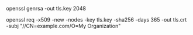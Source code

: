 openssl genrsa -out tls.key 2048

openssl req -x509 -new -nodes -key tls.key -sha256 -days 365 -out tls.crt -subj "//CN=example.com/O=My Organization"